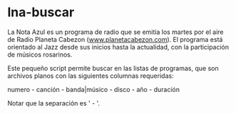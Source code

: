 lna-buscar
==========

La Nota Azul es un programa de radio que se emitía los martes por el aire de 
Radio Planeta Cabezon (www.planetacabezon.com). El programa está orientado al
Jazz desde sus inicios hasta la actualidad, con la participación de músicos 
rosarinos.

Este pequeño script permite buscar en las listas de programas, que son archivos
planos con las siguientes columnas requeridas:

numero - canción - banda|músico - disco - año - duración

Notar que la separación es ' - '.
